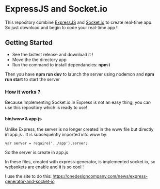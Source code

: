 # ExpressJS and Socket.io

This repository combine [ExpressJS](http://expressjs.com/) and [Socket.io](https://socket.io/) to create real-time app.
So just download and begin to code your real-time app ! 

## Getting Started

* See the lastest release and download it !
* Move the the directory app
* Run the command to install dependancies: **npm i**

Then you have **npm run dev** to launch the server using nodemon and **npm run start** to start the server

### How it works ?

Because implementing Socket.io in Express is not an easy thing, you can use this repository which is ready to use!

#### bin/www & app.js

Unlike Express, the server is no longer created in the www file but directly in app.js . It is subsequently imported into www by:
```
var server = require('../app').server;
```
So the server is create in app.js

In these files, created with express-generator, is implemented socket.io, so websokets are enable and it is so cool !

I use the site to do this: https://onedesigncompany.com/news/express-generator-and-socket-io
